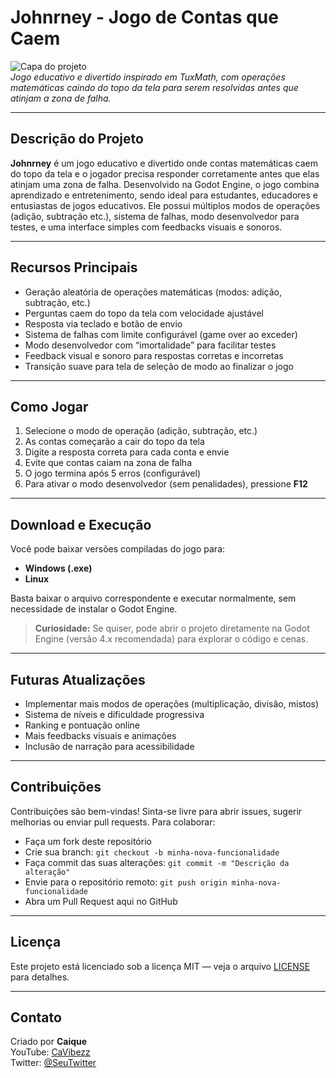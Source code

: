 # Johnrney - Jogo de Contas que Caem

![Capa do projeto](https://user-images.githubusercontent.com/SeuUsuario/Johnrney/banner.png)  
*Jogo educativo e divertido inspirado em TuxMath, com operações matemáticas caindo do topo da tela para serem resolvidas antes que atinjam a zona de falha.*

---

## Descrição do Projeto

**Johnrney** é um jogo educativo e divertido onde contas matemáticas caem do topo da tela e o jogador precisa responder corretamente antes que elas atinjam uma zona de falha. Desenvolvido na Godot Engine, o jogo combina aprendizado e entretenimento, sendo ideal para estudantes, educadores e entusiastas de jogos educativos. Ele possui múltiplos modos de operações (adição, subtração etc.), sistema de falhas, modo desenvolvedor para testes, e uma interface simples com feedbacks visuais e sonoros.

---

## Recursos Principais

- Geração aleatória de operações matemáticas (modos: adição, subtração, etc.)  
- Perguntas caem do topo da tela com velocidade ajustável  
- Resposta via teclado e botão de envio  
- Sistema de falhas com limite configurável (game over ao exceder)  
- Modo desenvolvedor com “imortalidade” para facilitar testes  
- Feedback visual e sonoro para respostas corretas e incorretas  
- Transição suave para tela de seleção de modo ao finalizar o jogo  

---

## Como Jogar

1. Selecione o modo de operação (adição, subtração, etc.)  
2. As contas começarão a cair do topo da tela  
3. Digite a resposta correta para cada conta e envie  
4. Evite que contas caiam na zona de falha  
5. O jogo termina após 5 erros (configurável)  
6. Para ativar o modo desenvolvedor (sem penalidades), pressione **F12**

---

## Download e Execução

Você pode baixar versões compiladas do jogo para:

- **Windows (.exe)**  
- **Linux**

Basta baixar o arquivo correspondente e executar normalmente, sem necessidade de instalar o Godot Engine.

> **Curiosidade:** Se quiser, pode abrir o projeto diretamente na Godot Engine (versão 4.x recomendada) para explorar o código e cenas.


---

## Futuras Atualizações

- Implementar mais modos de operações (multiplicação, divisão, mistos)  
- Sistema de níveis e dificuldade progressiva  
- Ranking e pontuação online  
- Mais feedbacks visuais e animações  
- Inclusão de narração para acessibilidade

---

## Contribuições

Contribuições são bem-vindas! Sinta-se livre para abrir issues, sugerir melhorias ou enviar pull requests. Para colaborar:  

- Faça um fork deste repositório  
- Crie sua branch: `git checkout -b minha-nova-funcionalidade`  
- Faça commit das suas alterações: `git commit -m "Descrição da alteração"`  
- Envie para o repositório remoto: `git push origin minha-nova-funcionalidade`  
- Abra um Pull Request aqui no GitHub  

---

## Licença

Este projeto está licenciado sob a licença MIT — veja o arquivo [LICENSE](LICENSE) para detalhes.

---

## Contato

Criado por **Caique**  
YouTube: [CaVibezz](https://www.youtube.com/@CaVibezz)  
Twitter: [@SeuTwitter](https://twitter.com/seutwitter)


